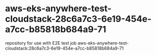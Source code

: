 # aws-eks-anywhere-test-cloudstack-28c6a7c3-6e19-454e-a7cc-b85818b684a9-71
repository for use with E2E test job aws-eks-anywhere-test-cloudstack:28c6a7c3-6e19-454e-a7cc-b85818b684a9-71
